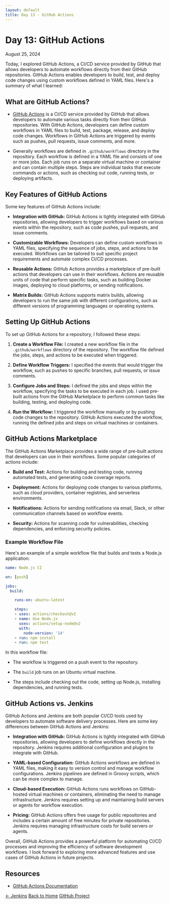 ```yaml
---
layout: default
title: Day 13 - GitHub Actions
---
```


# Day 13: GitHub Actions

<div class="date">August 25, 2024</div>

Today, I explored GitHub Actions, a CI/CD service provided by GitHub that allows developers to automate workflows directly from their GitHub repositories. GitHub Actions enables developers to build, test, and deploy code changes using custom workflows defined in YAML files. Here's a summary of what I learned:

## What are GitHub Actions?

- [GitHub Actions](https://docs.github.com/en/actions) is a CI/CD service provided by GitHub that allows developers to automate various tasks directly from their GitHub repositories. With GitHub Actions, developers can define custom workflows in YAML files to build, test, package, release, and deploy code changes. Workflows in GitHub Actions are triggered by events such as pushes, pull requests, issue comments, and more.

- Generally workflows are defined in `.github/workflows` directory in the repository. Each workflow is defined in a YAML file and consists of one or more jobs. Each job runs on a separate virtual machine or container and can contain multiple steps. Steps are individual tasks that execute commands or actions, such as checking out code, running tests, or deploying artifacts.

## Key Features of GitHub Actions

Some key features of GitHub Actions include:

- **Integration with GitHub:** GitHub Actions is tightly integrated with GitHub repositories, allowing developers to trigger workflows based on various events within the repository, such as code pushes, pull requests, and issue comments.

- **Customizable Workflows:** Developers can define custom workflows in YAML files, specifying the sequence of jobs, steps, and actions to be executed. Workflows can be tailored to suit specific project requirements and automate complex CI/CD processes.

- **Reusable Actions:** GitHub Actions provides a marketplace of pre-built actions that developers can use in their workflows. Actions are reusable units of code that perform specific tasks, such as building Docker images, deploying to cloud platforms, or sending notifications.

- **Matrix Builds:** GitHub Actions supports matrix builds, allowing developers to run the same job with different configurations, such as different versions of programming languages or operating systems.

## Setting Up GitHub Actions

To set up GitHub Actions for a repository, I followed these steps:

1. **Create a Workflow File:** I created a new workflow file in the `.github/workflows` directory of the repository. The workflow file defined the jobs, steps, and actions to be executed when triggered.

2. **Define Workflow Triggers:** I specified the events that would trigger the workflow, such as pushes to specific branches, pull requests, or issue comments.

3. **Configure Jobs and Steps:** I defined the jobs and steps within the workflow, specifying the tasks to be executed in each job. I used pre-built actions from the GitHub Marketplace to perform common tasks like building, testing, and deploying code.

4. **Run the Workflow:** I triggered the workflow manually or by pushing code changes to the repository. GitHub Actions executed the workflow, running the defined jobs and steps on virtual machines or containers.

## GitHub Actions Marketplace

The GitHub Actions Marketplace provides a wide range of pre-built actions that developers can use in their workflows. Some popular categories of actions include:

- **Build and Test:** Actions for building and testing code, running automated tests, and generating code coverage reports.

- **Deployment:** Actions for deploying code changes to various platforms, such as cloud providers, container registries, and serverless environments.

- **Notifications:** Actions for sending notifications via email, Slack, or other communication channels based on workflow events.

- **Security:** Actions for scanning code for vulnerabilities, checking dependencies, and enforcing security policies.

### Example Workflow File

Here's an example of a simple workflow file that builds and tests a Node.js application:

```yaml
name: Node.js CI

on: [push]

jobs:
  build:

    runs-on: ubuntu-latest

    steps:
    - uses: actions/checkout@v2
    - name: Use Node.js
      uses: actions/setup-node@v2
      with:
        node-version: '14'
    - run: npm install
    - run: npm test
```

In this workflow file:

- The workflow is triggered on a push event to the repository.

- The `build` job runs on an Ubuntu virtual machine.

- The steps include checking out the code, setting up Node.js, installing dependencies, and running tests.

## GitHub Actions vs. Jenkins

GitHub Actions and Jenkins are both popular CI/CD tools used by developers to automate software delivery processes. Here are some key differences between GitHub Actions and Jenkins:

- **Integration with GitHub:** GitHub Actions is tightly integrated with GitHub repositories, allowing developers to define workflows directly in the repository. Jenkins requires additional configuration and plugins to integrate with GitHub.

- **YAML-based Configuration:** GitHub Actions workflows are defined in YAML files, making it easy to version control and manage workflow configurations. Jenkins pipelines are defined in Groovy scripts, which can be more complex to manage.

- **Cloud-based Execution:** GitHub Actions runs workflows on GitHub-hosted virtual machines or containers, eliminating the need to manage infrastructure. Jenkins requires setting up and maintaining build servers or agents for workflow execution.

- **Pricing:** GitHub Actions offers free usage for public repositories and includes a certain amount of free minutes for private repositories. Jenkins requires managing infrastructure costs for build servers or agents.



Overall, GitHub Actions provides a powerful platform for automating CI/CD processes and improving the efficiency of software development workflows. I look forward to exploring more advanced features and use cases of GitHub Actions in future projects.

## Resources

- [GitHub Actions Documentation](https://docs.github.com/en/actions)


<div class="navigation">
    <a href="./day-12.html">← Jenkins</a>
  <a href="../allfiles.html">Back to Home</a>
  <a href="./day-14.html">GitHub Project</a>
</div>
